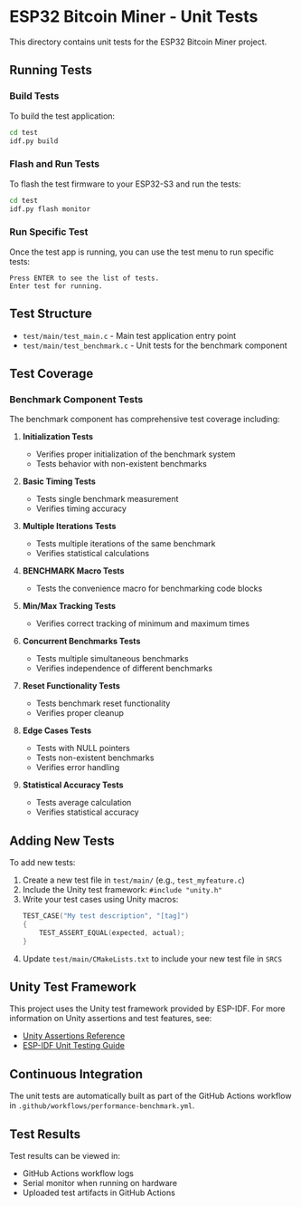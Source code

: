 # ESP32 Bitcoin Miner - Unit Tests

This directory contains unit tests for the ESP32 Bitcoin Miner project.

## Running Tests

### Build Tests

To build the test application:

```bash
cd test
idf.py build
```

### Flash and Run Tests

To flash the test firmware to your ESP32-S3 and run the tests:

```bash
cd test
idf.py flash monitor
```

### Run Specific Test

Once the test app is running, you can use the test menu to run specific tests:

```
Press ENTER to see the list of tests.
Enter test for running.
```

## Test Structure

- `test/main/test_main.c` - Main test application entry point
- `test/main/test_benchmark.c` - Unit tests for the benchmark component

## Test Coverage

### Benchmark Component Tests

The benchmark component has comprehensive test coverage including:

1. **Initialization Tests**
   - Verifies proper initialization of the benchmark system
   - Tests behavior with non-existent benchmarks

2. **Basic Timing Tests**
   - Tests single benchmark measurement
   - Verifies timing accuracy

3. **Multiple Iterations Tests**
   - Tests multiple iterations of the same benchmark
   - Verifies statistical calculations

4. **BENCHMARK Macro Tests**
   - Tests the convenience macro for benchmarking code blocks

5. **Min/Max Tracking Tests**
   - Verifies correct tracking of minimum and maximum times

6. **Concurrent Benchmarks Tests**
   - Tests multiple simultaneous benchmarks
   - Verifies independence of different benchmarks

7. **Reset Functionality Tests**
   - Tests benchmark reset functionality
   - Verifies proper cleanup

8. **Edge Cases Tests**
   - Tests with NULL pointers
   - Tests non-existent benchmarks
   - Verifies error handling

9. **Statistical Accuracy Tests**
   - Tests average calculation
   - Verifies statistical accuracy

## Adding New Tests

To add new tests:

1. Create a new test file in `test/main/` (e.g., `test_myfeature.c`)
2. Include the Unity test framework: `#include "unity.h"`
3. Write your test cases using Unity macros:
   ```c
   TEST_CASE("My test description", "[tag]")
   {
       TEST_ASSERT_EQUAL(expected, actual);
   }
   ```
4. Update `test/main/CMakeLists.txt` to include your new test file in `SRCS`

## Unity Test Framework

This project uses the Unity test framework provided by ESP-IDF. For more information on Unity assertions and test features, see:
- [Unity Assertions Reference](https://github.com/ThrowTheSwitch/Unity/blob/master/docs/UnityAssertionsReference.md)
- [ESP-IDF Unit Testing Guide](https://docs.espressif.com/projects/esp-idf/en/latest/esp32/api-guides/unit-tests.html)

## Continuous Integration

The unit tests are automatically built as part of the GitHub Actions workflow in `.github/workflows/performance-benchmark.yml`.

## Test Results

Test results can be viewed in:
- GitHub Actions workflow logs
- Serial monitor when running on hardware
- Uploaded test artifacts in GitHub Actions
